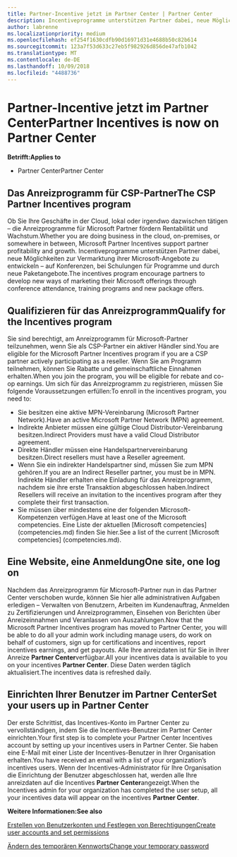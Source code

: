 ```yaml
---
title: Partner-Incentive jetzt im Partner Center | Partner Center
description: Incentiveprogramme unterstützen Partner dabei, neue Möglichkeiten zur Vermarktung ihrer Microsoft-Angebote zu entwickeln, Schulungen anzubieten usw.
author: labrenne
ms.localizationpriority: medium
ms.openlocfilehash: ef254f1630cdfb90d16971d31e4688b50c82b614
ms.sourcegitcommit: 123a7f53d633c27eb5f982926d856de47afb1042
ms.translationtype: MT
ms.contentlocale: de-DE
ms.lasthandoff: 10/09/2018
ms.locfileid: "4488736"
---
```

# <a name="partner-incentives-is-now-on-partner-center"></a><span data-ttu-id="bf0d2-103">Partner-Incentive jetzt im Partner Center</span><span class="sxs-lookup"><span data-stu-id="bf0d2-103">Partner Incentives is now on Partner Center</span></span> 

**<span data-ttu-id="bf0d2-104">Betrifft:</span><span class="sxs-lookup"><span data-stu-id="bf0d2-104">Applies to</span></span>**

-  <span data-ttu-id="bf0d2-105">Partner Center</span><span class="sxs-lookup"><span data-stu-id="bf0d2-105">Partner Center</span></span>

## <a name="the-csp-partner-incentives-program"></a><span data-ttu-id="bf0d2-106">Das Anreizprogramm für CSP-Partner</span><span class="sxs-lookup"><span data-stu-id="bf0d2-106">The CSP Partner Incentives program</span></span>

<span data-ttu-id="bf0d2-107">Ob Sie Ihre Geschäfte in der Cloud, lokal oder irgendwo dazwischen tätigen – die Anreizprogramme für Microsoft Partner fördern Rentabilität und Wachstum.</span><span class="sxs-lookup"><span data-stu-id="bf0d2-107">Whether you are doing business in the cloud, on-premises, or somewhere in between, Microsoft Partner Incentives support partner profitability and growth.</span></span> <span data-ttu-id="bf0d2-108">Incentiveprogramme unterstützen Partner dabei, neue Möglichkeiten zur Vermarktung ihrer Microsoft-Angebote zu entwickeln – auf Konferenzen, bei Schulungen für Programme und durch neue Paketangebote.</span><span class="sxs-lookup"><span data-stu-id="bf0d2-108">The incentives program encourage partners to develop new ways of marketing their Microsoft offerings through conference attendance, training programs and new package offers.</span></span> 

## <a name="qualify-for-the-incentives-program"></a><span data-ttu-id="bf0d2-109">Qualifizieren für das Anreizprogramm</span><span class="sxs-lookup"><span data-stu-id="bf0d2-109">Qualify for the Incentives program</span></span>

<span data-ttu-id="bf0d2-110">Sie sind berechtigt, am Anreizprogramm für Microsoft-Partner teilzunehmen, wenn Sie als CSP-Partner ein aktiver Händler sind.</span><span class="sxs-lookup"><span data-stu-id="bf0d2-110">You are eligible for the Microsoft Partner Incentives program if you are a CSP partner actively participating as a reseller.</span></span>
<span data-ttu-id="bf0d2-111">Wenn Sie am Programm teilnehmen, können Sie Rabatte und gemeinschaftliche Einnahmen erhalten.</span><span class="sxs-lookup"><span data-stu-id="bf0d2-111">When you join the program, you will be eligible for rebate and co-op earnings.</span></span> <span data-ttu-id="bf0d2-112">Um sich für das Anreizprogramm zu registrieren, müssen Sie folgende Voraussetzungen erfüllen:</span><span class="sxs-lookup"><span data-stu-id="bf0d2-112">To enroll in the incentives program, you need to:</span></span> 
-   <span data-ttu-id="bf0d2-113">Sie besitzen eine aktive MPN-Vereinbarung (Microsoft Partner Network).</span><span class="sxs-lookup"><span data-stu-id="bf0d2-113">Have an active Microsoft Partner Network (MPN) agreement.</span></span>  
-   <span data-ttu-id="bf0d2-114">Indirekte Anbieter müssen eine gültige Cloud Distributor-Vereinbarung besitzen.</span><span class="sxs-lookup"><span data-stu-id="bf0d2-114">Indirect Providers must have a valid Cloud Distributor agreement.</span></span>
-   <span data-ttu-id="bf0d2-115">Direkte Händler müssen eine Handelspartnervereinbarung besitzen.</span><span class="sxs-lookup"><span data-stu-id="bf0d2-115">Direct resellers must have a Reseller agreement.</span></span>
-   <span data-ttu-id="bf0d2-116">Wenn Sie ein indirekter Handelspartner sind, müssen Sie zum MPN gehören.</span><span class="sxs-lookup"><span data-stu-id="bf0d2-116">If you are an Indirect Reseller partner, you must be in MPN.</span></span> <span data-ttu-id="bf0d2-117">Indirekte Händler erhalten eine Einladung für das Anreizprogramm, nachdem sie ihre erste Transaktion abgeschlossen haben.</span><span class="sxs-lookup"><span data-stu-id="bf0d2-117">Indirect Resellers will receive an invitation to the incentives program after they complete their first transaction.</span></span> 
-   <span data-ttu-id="bf0d2-118">Sie müssen über mindestens eine der folgenden Microsoft-Kompetenzen verfügen.</span><span class="sxs-lookup"><span data-stu-id="bf0d2-118">Have at least one of the Microsoft competencies.</span></span> <span data-ttu-id="bf0d2-119">Eine Liste der aktuellen [Microsoft competencies] (competencies.md) finden Sie hier.</span><span class="sxs-lookup"><span data-stu-id="bf0d2-119">See a list of the current [Microsoft competencies] (competencies.md).</span></span>

## <a name="one-site-one-log-on"></a><span data-ttu-id="bf0d2-120">Eine Website, eine Anmeldung</span><span class="sxs-lookup"><span data-stu-id="bf0d2-120">One site, one log on</span></span>

<span data-ttu-id="bf0d2-121">Nachdem das Anreizprogramm für Microsoft-Partner nun in das Partner Center verschoben wurde, können Sie hier alle administrativen Aufgaben erledigen – Verwalten von Benutzern, Arbeiten im Kundenauftrag, Anmelden zu Zertifizierungen und Anreizprogrammen, Einsehen von Berichten über Anreizeinnahmen und Veranlassen von Auszahlungen.</span><span class="sxs-lookup"><span data-stu-id="bf0d2-121">Now that the Microsoft Partner Incentives program has moved to Partner Center, you will be able to do all your admin work including manage users, do work on behalf of customers, sign up for certifications and incentives, report incentives earnings, and get payouts.</span></span> <span data-ttu-id="bf0d2-122">Alle Ihre anreizdaten ist für Sie in Ihrer Anreize **Partner Center**verfügbar.</span><span class="sxs-lookup"><span data-stu-id="bf0d2-122">All your incentives data is available to you on your incentives **Partner Center**.</span></span> <span data-ttu-id="bf0d2-123">Diese Daten werden täglich aktualisiert.</span><span class="sxs-lookup"><span data-stu-id="bf0d2-123">The incentives data is refreshed daily.</span></span>
 
## <a name="set-your-users-up-in-partner-center"></a><span data-ttu-id="bf0d2-124">Einrichten Ihrer Benutzer im Partner Center</span><span class="sxs-lookup"><span data-stu-id="bf0d2-124">Set your users up in Partner Center</span></span>
 
<span data-ttu-id="bf0d2-125">Der erste Schrittist, das Incentives-Konto im Partner Center zu vervollständigen, indem Sie die Incentives-Benutzer im Partner Center einrichten.</span><span class="sxs-lookup"><span data-stu-id="bf0d2-125">Your first step is to complete your Partner Center Incentives account by setting up your incentives users in Partner Center.</span></span> <span data-ttu-id="bf0d2-126">Sie haben eine E-Mail mit einer Liste der Incentives-Benutzer in Ihrer Organisation erhalten.</span><span class="sxs-lookup"><span data-stu-id="bf0d2-126">You have received an email with a list of your organization’s incentives users.</span></span> <span data-ttu-id="bf0d2-127">Wenn der Incentives-Administrator für Ihre Organisation die Einrichtung der Benutzer abgeschlossen hat, werden alle Ihre anreizdaten auf die Incentives **Partner Center**angezeigt.</span><span class="sxs-lookup"><span data-stu-id="bf0d2-127">When the Incentives admin for your organization has completed the user setup, all your incentives data will appear on the incentives **Partner Center**.</span></span>

**<span data-ttu-id="bf0d2-128">Weitere Informationen:</span><span class="sxs-lookup"><span data-stu-id="bf0d2-128">See also</span></span>**

[<span data-ttu-id="bf0d2-129">Erstellen von Benutzerkonten und Festlegen von Berechtigungen</span><span class="sxs-lookup"><span data-stu-id="bf0d2-129">Create user accounts and set permissions</span></span>](create-user-accounts-and-set-permissions.md)

[<span data-ttu-id="bf0d2-130">Ändern des temporären Kennworts</span><span class="sxs-lookup"><span data-stu-id="bf0d2-130">Change your temporary password</span></span>](change-your-temporary-password.md)

